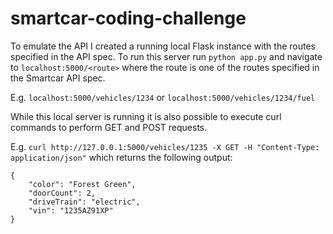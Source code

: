 # smartcar-coding-challenge

To emulate the API I created a running local Flask instance with the routes specified in the API spec. To run this
server run `python app.py` and navigate to `localhost:5000/<route>` where the route is one of the routes specified in the Smartcar API spec.

E.g. `localhost:5000/vehicles/1234` or `localhost:5000/vehicles/1234/fuel`

While this local server is running it is also possible to execute curl commands to perform GET and POST requests.

E.g. `curl http://127.0.0.1:5000/vehicles/1235 -X GET -H "Content-Type: application/json"` which returns the following output:

```
{
    "color": "Forest Green",
    "doorCount": 2,
    "driveTrain": "electric",
    "vin": "1235AZ91XP"
}
```